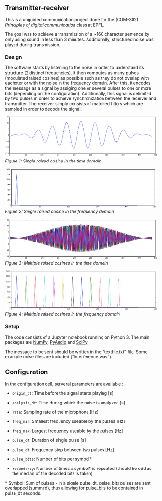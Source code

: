 ## Transmitter-receiver

This is a unguided communication project done for the (COM-302) *Principles of digital communication* class at EPFL.


The goal was to achieve a transmission of a ~160 character sentence by only using sound in less than 3 minutes. Additionally, structured noise was played during transmission.


### Design

The software starts by listening to the noise in order to understand its structure (2 distinct frequencies). It then computes as many pulses (modulated raised cosines) as possible such as they do not overlap with eachoter or with the noise in the frequency domain. After this, it encodes the message as a signal by assiging one or several pulses to one or more bits (depending on the configuration). Additionally, this signal is delimited by two pulses in order to achieve synchronization between the receiver and transmitter. The receiver simply consists of matched filters which are sampled in order to decode the signal.

![](./raisedCosineTime.jpg)
  *Figure 1: Single raised cosine in the time domain* 

![](./raisedCosineFrequency.jpg)
  *Figure 2: Single raised cosine in the frequency domain* 
  
![](./raisedCosinesTime.jpg)
  *Figure 3: Multiple raised cosines in the time domain* 

![](./raisedCosinesFrequency.jpg)
  *Figure 4: Multiple raised cosines in the frequency domain* 


### Setup

The code consists of a [Jupyter notebook](http://jupyter.org/) running on Python 3. The main packages are [NumPy](http://www.numpy.org/), [PyAudio](http://people.csail.mit.edu/hubert/pyaudio/) and [SciPy](https://www.scipy.org/scipylib/index.html).


The message to be sent should be written in the "textfile.txt" file.
Some example noise files are included ("interference.wav").


## Configuration 

In the configuration cell, serveral parameters are available : 

- `origin_dt`: Time before the signal starts playing [s]
- `analysis_dt`: Time during which the noise is analyzed [s]

- `rate`: Sampling rate of the microphone [Hz]
- `freq_min`: Smallest frequency useable by the pulses [Hz]
- `freq_max`: Largest frequency useable by the pulses [Hz]

- `pulse_dt`: Duration of single pulse [s]
- `pulse_df`: Frequency step between two pulses [Hz] 
- `pulse_bits`: Number of bits per symbol*
- `redundency`: Number of times a symbol* is repeated (should be odd as the median of the decoded bits is taken)

\* Symbol: Sum of pulses - in a signle pulse_dt, pulse_bits pulses are sent overlapped (summed), thus allowing for pulse_bits to be contained in pulse_dt seconds. 

